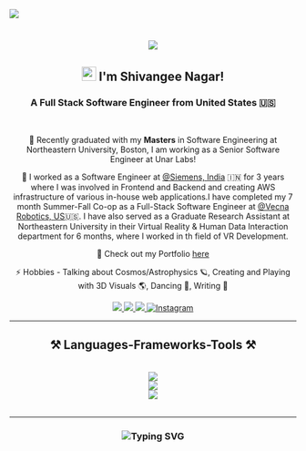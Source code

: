 ![](https://api.visitorbadge.io/api/VisitorHit?user=ShivangeeNagarr&repo=shivangeenagar-visitors-badge&countColor=%23FF5733)

<h1 align="center">
    <img src="https://readme-typing-svg.herokuapp.com/?font=Raleway&size=35&center=true&vCenter=true&width=500&height=70&duration=4000&lines=Hello+There!;+Welcome+to+my+GitHub+Profile" />
</h1>
<h2 align="center">
    <img src="https://raw.githubusercontent.com/MartinHeinz/MartinHeinz/master/wave.gif" height="25px" width="25px"> I'm Shivangee Nagar!
</h2>

<h3 align="center">A Full Stack Software Engineer from United States 🇺🇸</h3>

<br/>

<div align="center">
 
 🎒 Recently graduated with my **Masters** in Software Engineering at Northeastern University, Boston, I am working as a Senior Software Engineer at Unar Labs!
 
 💼 I worked as a Software Engineer at [@Siemens, India](https://www.siemens.com/global/en.html) 🇮🇳 for 3 years where I was involved in Frontend and Backend and creating AWS infrastructure of various in-house web applications.I have completed my 7 month Summer-Fall Co-op as a Full-Stack Software Engineer at [@Vecna Robotics, US](https://www.vecnarobotics.com/)🇺🇸. I have also served as a Graduate Research Assistant at Northeastern University in their Virtual Reality & Human Data Interaction department for 6 months, where I worked in th field of VR Development.

 🔦 Check out my Portfolio [here](https://shivangeenagarportfoliowebsite.netlify.app/)

 ⚡ Hobbies - Talking about Cosmos/Astrophysics 🪐, Creating and Playing with 3D Visuals 🌎, Dancing 💃, Writing 📝
 
 </div>
 
<div align="center"> 
  <a href="mailto:nagar.sh@northeastern.edu">
    <img src="https://img.shields.io/badge/Email-333333?style=for-the-badge&logo=gmail&logoColor=red" />
  </a>
  <a href="https://www.linkedin.com/in/shivangee-nagar-4b5018166/" target="_blank">
    <img src="https://img.shields.io/badge/LinkedIn-0077B5?style=for-the-badge&logo=linkedin&logoColor=white" target="_blank" />
  </a>
  <a href="https://shivangeenagarportfoliowebsite.netlify.app/" target="_blank">
     <img src="https://img.shields.io/badge/Portfolio-FF5722?style=for-the-badge&logo=todoist&logoColor=white" target="_blank" /> <!-- sqlite, safari, google-chrome are other good icon options -->
  </a>
  <a href="https://www.instagram.com/cosmicperspective__/" target="_blank">
     <img src="https://img.shields.io/badge/Instagram-E4405F?style=for-the-badge&logo=instagram&logoColor=white" alt="Instagram" />
  </a>

</div>

 <hr/>
 
<h2 align="center">⚒️ Languages-Frameworks-Tools ⚒️</h2>
<br/>
<div align="center">
    <img src="https://skillicons.dev/icons?i=nodejs,github,python,javascript,express,mongodb,c,java,react,bash,jquery,matlab,redux,spring" /><br>
    <img src="https://skillicons.dev/icons?i=bootstrap,mysql,html,css,vscode,git,vite,ansible,arduino,eclipse,idea,redis" /><br>
    <img src="https://skillicons.dev/icons?i=cpp,docker,gitlab,hibernate,linux,netlify,postman,threejs,unity,blender,cs,materialui,sass,visualstudio" />
      <!-- Custom Skill Badges -->
  
</div>

<br/>
<hr/>


<h3 align="center">
    <img src="http://readme-typing-svg.herokuapp.com?font=Righteous&weight=700&size=28&pause=1000&color=7E5BF7&width=500&lines=Thanks+for+Visiting!;Send+me+a+message+on+LinkedIn;I+am+open+to+collaborations+:)" alt="Typing SVG" />
</h3>

<br/>
